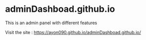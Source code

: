 # adminDashboad.github.io
This is an admin panel with different features 

Visit the site : https://ayon090.github.io/adminDashboad.github.io/
